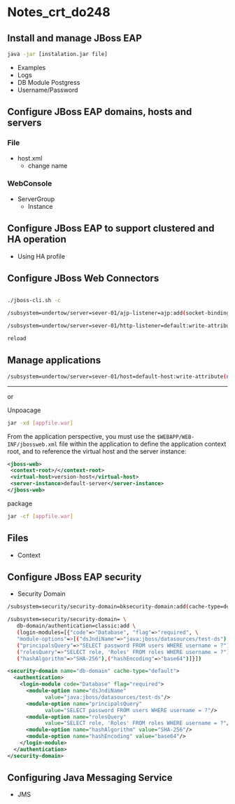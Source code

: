 # Notes_crt_do248

## Install and manage JBoss EAP

```sh
java -jar [instalation.jar file]
```

- Examples
- Logs
- DB Module Postgress
- Username/Password

## Configure JBoss EAP domains, hosts and servers

### File
- host.xml
  - change name

### WebConsole
- ServerGroup
  - Instance

## Configure JBoss EAP to support clustered and HA operation
- Using HA  profile

## Configure JBoss Web Connectors

```sh

./jboss-cli.sh -c

/subsystem=undertow/server=sever-01/ajp-listener=ajp:add(socket-binding=ajp)

/subsystem=undertow/server=sever-01/http-listener=default:write-attribute(name=max-connections, value=200)

reload
```

## Manage applications


```sh
/subsystem=undertow/server=sever-01/host=default-host:write-attribute(name=default-web-module,value=app.war )
```

---

or

Unpoacage

```sh
jar -xd [appfile.war]
```

From the application perspective, you must use the `$WEBAPP/WEB-INF/jbossweb.xml` file within the application to define the application context root, and to
reference the virtual host and the server instance:

```xml
<jboss-web>
 <context-root>/</context-root>
 <virtual-host>version-host</virtual-host>
 <server-instance>default-server</server-instance>
</jboss-web>
```

package

```sh
jar -cf [appfile.war]
```

## Files
- Context

## Configure JBoss EAP security
- Security Domain

```sh
/subsystem=security/security-domain=bksecurity-domain:add(cache-type=default)

/subsystem=security/security-domain= \
   db-domain/authentication=classic:add \
   (login-modules=[{"code"=>"Database", "flag"=>"required", \
   "module-options"=>[("dsJndiName"=>"java:jboss/datasources/test-ds"), \
   ("principalsQuery"=>"SELECT password FROM users WHERE username = ?"), \
   ("rolesQuery"=>"SELECT role, 'Roles' FROM roles WHERE username = ?"), \
   ("hashAlgorithm"=>"SHA-256"),("hashEncoding"=>"base64")]}])
```

```xml
<security-domain name="db-domain" cache-type="default"> 
  <authentication>
    <login-module code="Database" flag="required"> 
      <module-option name="dsJndiName" 
            value="java:jboss/datasources/test-ds"/>
      <module-option name="principalsQuery"
            value="SELECT password FROM users WHERE username = ?"/>
      <module-option name="rolesQuery"
            value="SELECT role, 'Roles' FROM roles WHERE username = ?"/>
      <module-option name="hashAlgorithm" value="SHA-256"/> 
      <module-option name="hashEncoding" value="base64"/> 
    </login-module>
  </authentication>
</security-domain>
```

## Configuring Java Messaging Service
- JMS

